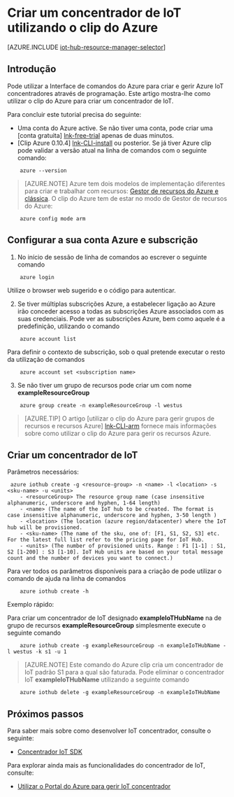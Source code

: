 <properties
    pageTitle="Criar um concentrador de IoT utilizando Azure clip | Microsoft Azure"
    description="Siga este artigo para criar um concentrador de IoT utilizando a Interface de linha de comandos do Azure."
    services="iot-hub"
    documentationCenter=".net"
    authors="BeatriceOltean"
    manager="timlt"
    editor=""/>

<tags
     ms.service="iot-hub"
     ms.devlang="multiple"
     ms.topic="article"
     ms.tgt_pltfrm="na"
     ms.workload="na"
     ms.date="09/21/2016"
     ms.author="boltean"/>

# <a name="create-an-iot-hub-using-azure-cli"></a>Criar um concentrador de IoT utilizando o clip do Azure

[AZURE.INCLUDE [iot-hub-resource-manager-selector](../../includes/iot-hub-resource-manager-selector.md)]

## <a name="introduction"></a>Introdução

Pode utilizar a Interface de comandos do Azure para criar e gerir Azure IoT concentradores através de programação. Este artigo mostra-lhe como utilizar o clip do Azure para criar um concentrador de IoT.

Para concluir este tutorial precisa do seguinte:

- Uma conta do Azure active. Se não tiver uma conta, pode criar uma [conta gratuita] [ lnk-free-trial] apenas de duas minutos.
- [Clip Azure 0.10.4] [ lnk-CLI-install] ou posterior. Se já tiver Azure clip pode validar a versão atual na linha de comandos com o seguinte comando:
```
    azure --version
```

> [AZURE.NOTE] Azure tem dois modelos de implementação diferentes para criar e trabalhar com recursos: [Gestor de recursos do Azure e clássica](../resource-manager-deployment-model.md). O clip do Azure tem de estar no modo de Gestor de recursos do Azure:
```
    azure config mode arm
```

## <a name="set-your-azure-account-and-subscription"></a>Configurar a sua conta Azure e subscrição 

1. No início de sessão de linha de comandos ao escrever o seguinte comando
```
    azure login
```
Utilize o browser web sugerido e o código para autenticar.

2. Se tiver múltiplas subscrições Azure, a estabelecer ligação ao Azure irão conceder acesso a todas as subscrições Azure associados com as suas credenciais. Pode ver as subscrições Azure, bem como aquele é a predefinição, utilizando o comando
```
    azure account list 
```

Para definir o contexto de subscrição, sob o qual pretende executar o resto da utilização de comandos

```
    azure account set <subscription name>
```

3. Se não tiver um grupo de recursos pode criar um com nome **exampleResourceGroup** 
```
    azure group create -n exampleResourceGroup -l westus
```

> [AZURE.TIP] O artigo [utilizar o clip do Azure para gerir grupos de recursos e recursos Azure] [ lnk-CLI-arm] fornece mais informações sobre como utilizar o clip do Azure para gerir os recursos Azure. 


## <a name="create-an-iot-hub"></a>Criar um concentrador de IoT

Parâmetros necessários:

```
 azure iothub create -g <resource-group> -n <name> -l <location> -s <sku-name> -u <units>  
    - <resourceGroup> The resource group name (case insensitive alphanumeric, underscore and hyphen, 1-64 length)
    - <name> (The name of the IoT hub to be created. The format is case insensitive alphanumeric, underscore and hyphen, 3-50 length )
    - <location> (The location (azure region/datacenter) where the IoT hub will be provisioned.
    - <sku-name> (The name of the sku, one of: [F1, S1, S2, S3] etc. For the latest full list refer to the pricing page for IoT Hub.
    - <units> (The number of provisioned units. Range : F1 [1-1] : S1, S2 [1-200] : S3 [1-10]. IoT Hub units are based on your total message count and the number of devices you want to connect.)
```
Para ver todos os parâmetros disponíveis para a criação de pode utilizar o comando de ajuda na linha de comandos
```
    azure iothub create -h 
```
Exemplo rápido:

 Para criar um concentrador de IoT designado **exampleIoTHubName** na de grupo de recursos **exampleResourceGroup** simplesmente execute o seguinte comando
```
    azure iothub create -g exampleResourceGroup -n exampleIoTHubName -l westus -k s1 -u 1
```

> [AZURE.NOTE] Este comando do Azure clip cria um concentrador de IoT padrão S1 para a qual são faturada. Pode eliminar o concentrador IoT **exampleIoTHubName** utilizando a seguinte comando 
```
    azure iothub delete -g exampleResourceGroup -n exampleIoTHubName
```


## <a name="next-steps"></a>Próximos passos
Para saber mais sobre como desenvolver IoT concentrador, consulte o seguinte:
- [Concentrador IoT SDK][lnk-sdks]

Para explorar ainda mais as funcionalidades do concentrador de IoT, consulte:

- [Utilizar o Portal do Azure para gerir IoT concentrador][lnk-portal]

<!-- Links -->
[lnk-free-trial]: https://azure.microsoft.com/pricing/free-trial/
[lnk-azure-portal]: https://portal.azure.com/
[lnk-status]: https://azure.microsoft.com/status/
[lnk-CLI-install]: ../xplat-cli-install.md
[lnk-rest-api]: https://msdn.microsoft.com/library/mt589014.aspx
[lnk-CLI-arm]: ../xplat-cli-azure-resource-manager.md

[lnk-sdks]: iot-hub-devguide-sdks.md
[lnk-portal]: iot-hub-create-through-portal.md 
